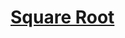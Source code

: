 <h1><a href="https://www.codingninjas.com/codestudio/problems/square-root-integral_893351" target="_blank">Square Root</a></h1>
